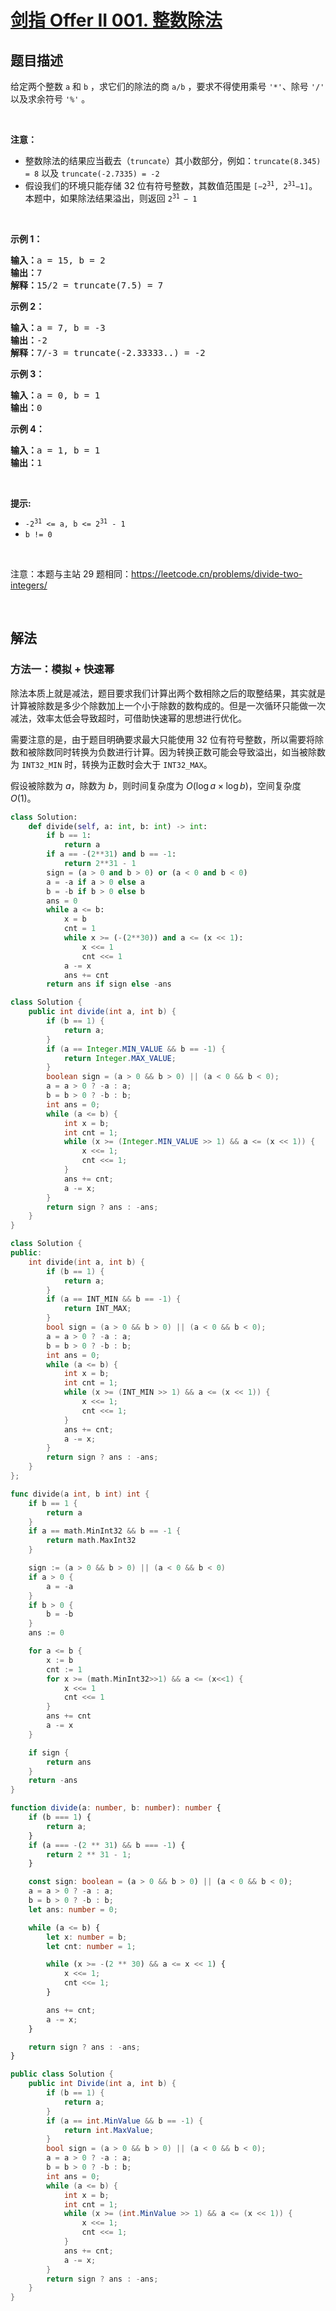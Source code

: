 # [剑指 Offer II 001. 整数除法](https://leetcode.cn/problems/xoh6Oh)

## 题目描述

<!-- 这里写题目描述 -->

<p>给定两个整数 <code>a</code> 和 <code>b</code> ，求它们的除法的商 <code>a/b</code> ，要求不得使用乘号 <code>'*'</code>、除号 <code>'/'</code> 以及求余符号 <code>'%'</code>&nbsp;。</p>

<p>&nbsp;</p>

<p><strong>注意：</strong></p>

<ul>
	<li>整数除法的结果应当截去（<code>truncate</code>）其小数部分，例如：<code>truncate(8.345) = 8</code>&nbsp;以及&nbsp;<code>truncate(-2.7335) = -2</code></li>
	<li>假设我们的环境只能存储 32 位有符号整数，其数值范围是 <code>[−2<sup>31</sup>,&nbsp;2<sup>31</sup>−1]</code>。本题中，如果除法结果溢出，则返回 <code>2<sup>31&nbsp;</sup>− 1</code></li>
</ul>

<p>&nbsp;</p>

<p><strong>示例 1：</strong></p>

<pre>
<strong>输入：</strong>a = 15, b = 2
<strong>输出：</strong>7
<strong><span style="white-space: pre-wrap;">解释：</span></strong>15/2 = truncate(7.5) = 7
</pre>

<p><strong>示例 2：</strong></p>

<pre>
<strong>输入：</strong>a = 7, b = -3
<strong>输出：</strong><span style="white-space: pre-wrap;">-2</span>
<strong><span style="white-space: pre-wrap;">解释：</span></strong>7/-3 = truncate(-2.33333..) = -2</pre>

<p><strong>示例 3：</strong></p>

<pre>
<strong>输入：</strong>a = 0, b = 1
<strong>输出：</strong><span style="white-space: pre-wrap;">0</span></pre>

<p><strong>示例 4：</strong></p>

<pre>
<strong>输入：</strong>a = 1, b = 1
<strong>输出：</strong><span style="white-space: pre-wrap;">1</span></pre>

<p>&nbsp;</p>

<p><strong>提示:</strong></p>

<ul>
	<li><code>-2<sup>31</sup>&nbsp;&lt;= a, b &lt;= 2<sup>31</sup>&nbsp;- 1</code></li>
	<li><code>b != 0</code></li>
</ul>

<p>&nbsp;</p>

<p>注意：本题与主站 29&nbsp;题相同：<a href="https://leetcode.cn/problems/divide-two-integers/">https://leetcode.cn/problems/divide-two-integers/</a></p>

<p>&nbsp;</p>

## 解法

### 方法一：模拟 + 快速幂

除法本质上就是减法，题目要求我们计算出两个数相除之后的取整结果，其实就是计算被除数是多少个除数加上一个小于除数的数构成的。但是一次循环只能做一次减法，效率太低会导致超时，可借助快速幂的思想进行优化。

需要注意的是，由于题目明确要求最大只能使用 32 位有符号整数，所以需要将除数和被除数同时转换为负数进行计算。因为转换正数可能会导致溢出，如当被除数为 `INT32_MIN` 时，转换为正数时会大于 `INT32_MAX`。

假设被除数为 $a$，除数为 $b$，则时间复杂度为 $O(\log a \times \log b)$，空间复杂度 $O(1)$。

<!-- tabs:start -->

```python
class Solution:
    def divide(self, a: int, b: int) -> int:
        if b == 1:
            return a
        if a == -(2**31) and b == -1:
            return 2**31 - 1
        sign = (a > 0 and b > 0) or (a < 0 and b < 0)
        a = -a if a > 0 else a
        b = -b if b > 0 else b
        ans = 0
        while a <= b:
            x = b
            cnt = 1
            while x >= (-(2**30)) and a <= (x << 1):
                x <<= 1
                cnt <<= 1
            a -= x
            ans += cnt
        return ans if sign else -ans
```

```java
class Solution {
    public int divide(int a, int b) {
        if (b == 1) {
            return a;
        }
        if (a == Integer.MIN_VALUE && b == -1) {
            return Integer.MAX_VALUE;
        }
        boolean sign = (a > 0 && b > 0) || (a < 0 && b < 0);
        a = a > 0 ? -a : a;
        b = b > 0 ? -b : b;
        int ans = 0;
        while (a <= b) {
            int x = b;
            int cnt = 1;
            while (x >= (Integer.MIN_VALUE >> 1) && a <= (x << 1)) {
                x <<= 1;
                cnt <<= 1;
            }
            ans += cnt;
            a -= x;
        }
        return sign ? ans : -ans;
    }
}
```

```cpp
class Solution {
public:
    int divide(int a, int b) {
        if (b == 1) {
            return a;
        }
        if (a == INT_MIN && b == -1) {
            return INT_MAX;
        }
        bool sign = (a > 0 && b > 0) || (a < 0 && b < 0);
        a = a > 0 ? -a : a;
        b = b > 0 ? -b : b;
        int ans = 0;
        while (a <= b) {
            int x = b;
            int cnt = 1;
            while (x >= (INT_MIN >> 1) && a <= (x << 1)) {
                x <<= 1;
                cnt <<= 1;
            }
            ans += cnt;
            a -= x;
        }
        return sign ? ans : -ans;
    }
};
```

```go
func divide(a int, b int) int {
	if b == 1 {
		return a
	}
	if a == math.MinInt32 && b == -1 {
		return math.MaxInt32
	}

	sign := (a > 0 && b > 0) || (a < 0 && b < 0)
	if a > 0 {
		a = -a
	}
	if b > 0 {
		b = -b
	}
	ans := 0

	for a <= b {
		x := b
		cnt := 1
		for x >= (math.MinInt32>>1) && a <= (x<<1) {
			x <<= 1
			cnt <<= 1
		}
		ans += cnt
		a -= x
	}

	if sign {
		return ans
	}
	return -ans
}
```

```ts
function divide(a: number, b: number): number {
    if (b === 1) {
        return a;
    }
    if (a === -(2 ** 31) && b === -1) {
        return 2 ** 31 - 1;
    }

    const sign: boolean = (a > 0 && b > 0) || (a < 0 && b < 0);
    a = a > 0 ? -a : a;
    b = b > 0 ? -b : b;
    let ans: number = 0;

    while (a <= b) {
        let x: number = b;
        let cnt: number = 1;

        while (x >= -(2 ** 30) && a <= x << 1) {
            x <<= 1;
            cnt <<= 1;
        }

        ans += cnt;
        a -= x;
    }

    return sign ? ans : -ans;
}
```

```cs
public class Solution {
    public int Divide(int a, int b) {
        if (b == 1) {
            return a;
        }
        if (a == int.MinValue && b == -1) {
            return int.MaxValue;
        }
        bool sign = (a > 0 && b > 0) || (a < 0 && b < 0);
        a = a > 0 ? -a : a;
        b = b > 0 ? -b : b;
        int ans = 0;
        while (a <= b) {
            int x = b;
            int cnt = 1;
            while (x >= (int.MinValue >> 1) && a <= (x << 1)) {
                x <<= 1;
                cnt <<= 1;
            }
            ans += cnt;
            a -= x;
        }
        return sign ? ans : -ans;
    }
}
```

<!-- tabs:end -->

<!-- end -->
